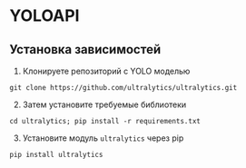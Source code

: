 # YOLOAPI

## Установка зависимостей

1. Клонируете репозиторий с YOLO моделью  
```
git clone https://github.com/ultralytics/ultralytics.git
```

2. Затем установите требуемые библиотеки
```
cd ultralytics; pip install -r requirements.txt
```

3. Установите модуль `ultralytics` через pip
```
pip install ultralytics
```

